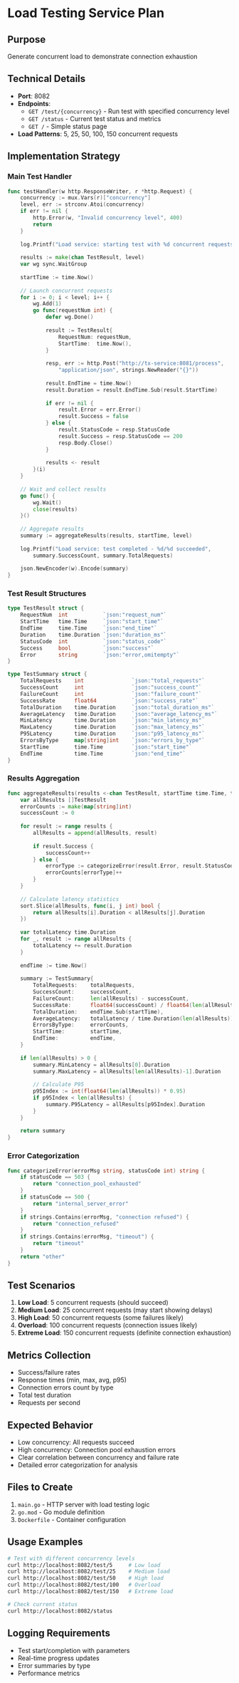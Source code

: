 # Load Testing Service Plan

## Purpose
Generate concurrent load to demonstrate connection exhaustion

## Technical Details
- **Port**: 8082
- **Endpoints**: 
  - `GET /test/{concurrency}` - Run test with specified concurrency level
  - `GET /status` - Current test status and metrics
  - `GET /` - Simple status page
- **Load Patterns**: 5, 25, 50, 100, 150 concurrent requests

## Implementation Strategy

### Main Test Handler
```go
func testHandler(w http.ResponseWriter, r *http.Request) {
    concurrency := mux.Vars(r)["concurrency"]
    level, err := strconv.Atoi(concurrency)
    if err != nil {
        http.Error(w, "Invalid concurrency level", 400)
        return
    }
    
    log.Printf("Load service: starting test with %d concurrent requests", level)
    
    results := make(chan TestResult, level)
    var wg sync.WaitGroup
    
    startTime := time.Now()
    
    // Launch concurrent requests
    for i := 0; i < level; i++ {
        wg.Add(1)
        go func(requestNum int) {
            defer wg.Done()
            
            result := TestResult{
                RequestNum: requestNum,
                StartTime:  time.Now(),
            }
            
            resp, err := http.Post("http://tx-service:8081/process", 
                "application/json", strings.NewReader("{}"))
            
            result.EndTime = time.Now()
            result.Duration = result.EndTime.Sub(result.StartTime)
            
            if err != nil {
                result.Error = err.Error()
                result.Success = false
            } else {
                result.StatusCode = resp.StatusCode
                result.Success = resp.StatusCode == 200
                resp.Body.Close()
            }
            
            results <- result
        }(i)
    }
    
    // Wait and collect results
    go func() {
        wg.Wait()
        close(results)
    }()
    
    // Aggregate results
    summary := aggregateResults(results, startTime, level)
    
    log.Printf("Load service: test completed - %d/%d succeeded", 
        summary.SuccessCount, summary.TotalRequests)
    
    json.NewEncoder(w).Encode(summary)
}
```

### Test Result Structures
```go
type TestResult struct {
    RequestNum  int           `json:"request_num"`
    StartTime   time.Time     `json:"start_time"`
    EndTime     time.Time     `json:"end_time"`
    Duration    time.Duration `json:"duration_ms"`
    StatusCode  int           `json:"status_code"`
    Success     bool          `json:"success"`
    Error       string        `json:"error,omitempty"`
}

type TestSummary struct {
    TotalRequests    int               `json:"total_requests"`
    SuccessCount     int               `json:"success_count"`
    FailureCount     int               `json:"failure_count"`
    SuccessRate      float64           `json:"success_rate"`
    TotalDuration    time.Duration     `json:"total_duration_ms"`
    AverageLatency   time.Duration     `json:"average_latency_ms"`
    MinLatency       time.Duration     `json:"min_latency_ms"`
    MaxLatency       time.Duration     `json:"max_latency_ms"`
    P95Latency       time.Duration     `json:"p95_latency_ms"`
    ErrorsByType     map[string]int    `json:"errors_by_type"`
    StartTime        time.Time         `json:"start_time"`
    EndTime          time.Time         `json:"end_time"`
}
```

### Results Aggregation
```go
func aggregateResults(results <-chan TestResult, startTime time.Time, totalRequests int) TestSummary {
    var allResults []TestResult
    errorCounts := make(map[string]int)
    successCount := 0
    
    for result := range results {
        allResults = append(allResults, result)
        
        if result.Success {
            successCount++
        } else {
            errorType := categorizeError(result.Error, result.StatusCode)
            errorCounts[errorType]++
        }
    }
    
    // Calculate latency statistics
    sort.Slice(allResults, func(i, j int) bool {
        return allResults[i].Duration < allResults[j].Duration
    })
    
    var totalLatency time.Duration
    for _, result := range allResults {
        totalLatency += result.Duration
    }
    
    endTime := time.Now()
    
    summary := TestSummary{
        TotalRequests:    totalRequests,
        SuccessCount:     successCount,
        FailureCount:     len(allResults) - successCount,
        SuccessRate:      float64(successCount) / float64(len(allResults)) * 100,
        TotalDuration:    endTime.Sub(startTime),
        AverageLatency:   totalLatency / time.Duration(len(allResults)),
        ErrorsByType:     errorCounts,
        StartTime:        startTime,
        EndTime:          endTime,
    }
    
    if len(allResults) > 0 {
        summary.MinLatency = allResults[0].Duration
        summary.MaxLatency = allResults[len(allResults)-1].Duration
        
        // Calculate P95
        p95Index := int(float64(len(allResults)) * 0.95)
        if p95Index < len(allResults) {
            summary.P95Latency = allResults[p95Index].Duration
        }
    }
    
    return summary
}
```

### Error Categorization
```go
func categorizeError(errorMsg string, statusCode int) string {
    if statusCode == 503 {
        return "connection_pool_exhausted"
    }
    if statusCode == 500 {
        return "internal_server_error"
    }
    if strings.Contains(errorMsg, "connection refused") {
        return "connection_refused"
    }
    if strings.Contains(errorMsg, "timeout") {
        return "timeout"
    }
    return "other"
}
```

## Test Scenarios
1. **Low Load**: 5 concurrent requests (should succeed)
2. **Medium Load**: 25 concurrent requests (may start showing delays)
3. **High Load**: 50 concurrent requests (some failures likely)
4. **Overload**: 100 concurrent requests (connection issues likely)
5. **Extreme Load**: 150 concurrent requests (definite connection exhaustion)

## Metrics Collection
- Success/failure rates
- Response times (min, max, avg, p95)
- Connection errors count by type
- Total test duration
- Requests per second

## Expected Behavior
- Low concurrency: All requests succeed
- High concurrency: Connection pool exhaustion errors
- Clear correlation between concurrency and failure rate
- Detailed error categorization for analysis

## Files to Create
1. `main.go` - HTTP server with load testing logic
2. `go.mod` - Go module definition
3. `Dockerfile` - Container configuration

## Usage Examples
```bash
# Test with different concurrency levels
curl http://localhost:8082/test/5     # Low load
curl http://localhost:8082/test/25    # Medium load
curl http://localhost:8082/test/50    # High load
curl http://localhost:8082/test/100   # Overload
curl http://localhost:8082/test/150   # Extreme load

# Check current status
curl http://localhost:8082/status
```

## Logging Requirements
- Test start/completion with parameters
- Real-time progress updates
- Error summaries by type
- Performance metrics